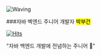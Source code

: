 <!-- Header -->
![Waving](https://capsule-render.vercel.app/api?type=waving&height=200&text=코딩하는%20개발자!&fontAlign=40&fontAlignY=40&color=gradient)

###자바 벡엔드 주니어 개발자 
<mark>박부건</mark>

[![Hits](https://hits.seeyoufarm.com/api/count/incr/badge.svg?url=https%3A%2F%2Fgithub.com%2FBugeonPark&count_bg=%2379C83D&title_bg=%23555555&icon=&icon_color=%23E7E7E7&title=hits&edge_flat=false)](https://hits.seeyoufarm.com)

"자바 백엔드 개발에 전념하는 주니어 🌟"
